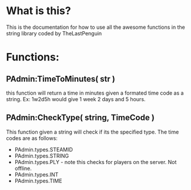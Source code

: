 # What is this? #

This is the documentation for how to use all the awesome functions in the string library coded by TheLastPenguin


# Functions: #

## PAdmin:TimeToMinutes( str ) ##
this function will return a time in minutes given a formated time code as a string. Ex: 1w2d5h would give 1 week 2 days and 5 hours.

## PAdmin:CheckType( string, TimeCode ) ##
This function given a string will check if its the specified type. The time codes are as follows:
  * PAdmin.types.STEAMID
  * PAdmin.types.STRING
  * PAdmin.types.PLY - note this checks for players on the server. Not offline.
  * PAdmin.types.INT
  * PAdmin.types.TIME